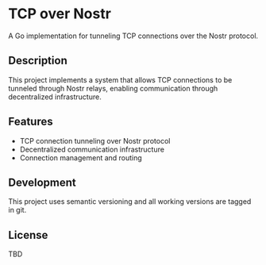 # TCP over Nostr

A Go implementation for tunneling TCP connections over the Nostr protocol.

## Description

This project implements a system that allows TCP connections to be tunneled through Nostr relays, enabling communication through decentralized infrastructure.

## Features

- TCP connection tunneling over Nostr protocol
- Decentralized communication infrastructure
- Connection management and routing

## Development

This project uses semantic versioning and all working versions are tagged in git.

## License

TBD
